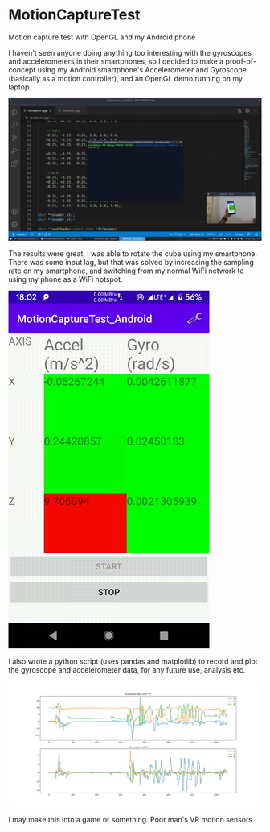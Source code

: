 # MotionCaptureTest
Motion capture test with OpenGL and my Android phone

I haven't seen anyone doing anything too interesting with the gyroscopes and accelerometers in their smartphones, so I decided to make a proof-of-concept using my Android smartphone's Accelerometer and Gyroscope (basically as a motion controller), and an OpenGL demo running on my laptop.

![Demo Gif](https://raw.githubusercontent.com/ShrinathN/MotionCaptureTest/master/img/Test.gif)

The results were great, I was able to rotate the cube using my smartphone. There was some input lag, but that was solved by increasing the sampling rate on my smartphone, and switching from my normal WiFi network to using my phone as a WiFi hotspot.

![App Working](https://raw.githubusercontent.com/ShrinathN/MotionCaptureTest/master/img/App.gif)

I also wrote a python script (uses pandas and matplotlib) to record and plot the gyroscope and accelerometer data, for any future use, analysis etc.

![Graph by the python script](https://raw.githubusercontent.com/ShrinathN/MotionCaptureTest/master/img/Figure_1.png)

I may make this into a game or something. Poor man's VR motion sensors
